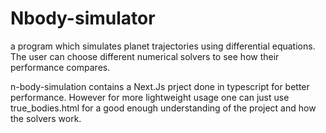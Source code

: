 # Nbody-simulator
a program which simulates planet trajectories using differential equations. The user can choose different numerical solvers to see how their performance compares.

n-body-simulation contains a Next.Js prject done in typescript for better performance. However for more lightweight usage one can just use true_bodies.html for a good enough understanding of the project and how the solvers work.
